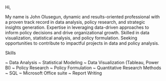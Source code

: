 Hi,

My name is John Olusegun, dynamic and results-oriented professional with a proven track record in data analysis, policy research, and strategic insights generation. Expertise in leveraging data-driven approaches to inform policy decisions and drive organizational growth. Skilled in data visualization, statistical analysis, and policy formulation. Seeking opportunities to contribute to impactful projects in data and policy analysis.

Skills

~ Data Analysis
~ Statistical Modeling
~ Data Visualization (Tableau, Power BI)
~ Policy Research
~ Policy Formulation
~ Quantitative Research Methods
~ SQL
~ Microsoft Office suite
~ Report Writing
